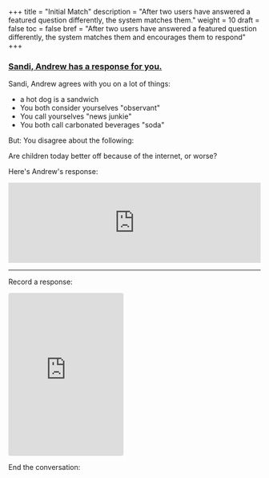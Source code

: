 +++
title = "Initial Match"
description = "After two users have answered a featured question differently, the system matches them."
weight = 10
draft = false
toc = false
bref = "After two users have answered a featured question differently, the system matches them and encourages them to respond"
+++

<h3 class="section-head" id="h-basic-template"><a href="#h-basic-template">Sandi, Andrew has a response for you.</a></h3>

<p>Sandi, Andrew agrees with you on a lot of things:</p>

<ul>
<li> a hot dog is a sandwich </li>
<li> You both consider yourselves "observant" </li>
<li> You call yourselves "news junkie"
<li> You both call carbonated beverages "soda"</li>
</ul>

<p>
But: You disagree about the following:
</p>

<div>
Are children today better off because of the internet, or worse?
</div>

Here's Andrew's response:

<iframe width="100%" height="160" src="https://clyp.it/n14skqcv/widget" frameborder="0"></iframe>

<hr />

Record a response:

<iframe width="230" height="325" src="https://clyp.it/recording-widget" frameborder="0" style="border-radius: 4px;"></iframe>

End the conversation:

